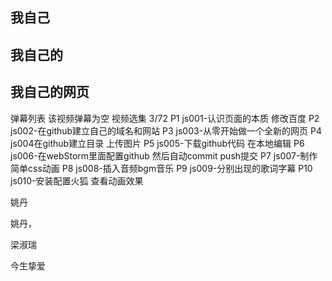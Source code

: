 ## 我自己

## 我自己的

## 我自己的网页


弹幕列表
该视频弹幕为空
视频选集
3/72
P1 js001-认识页面的本质 修改百度
P2 js002-在github建立自己的域名和网站
P3 js003-从零开始做一个全新的网页
P4 js004在github建立目录 上传图片
P5 js005-下载github代码 在本地编辑
P6 js006-在webStorm里面配置github 然后自动commit push提交
P7 js007-制作简单css动画
P8 js008-插入音频bgm音乐
P9 js009-分别出现的歌词字幕
P10 js010-安装配置火狐 查看动画效果



姚丹

姚丹，

梁淑瑞

今生挚爱





